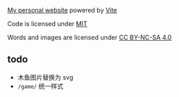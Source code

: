 [My personal website](https://llx.cool) powered by [Vite](https://vitejs.dev/)

Code is licensed under <a href='./LICENSE'>MIT</a>

Words and images are licensed under
<a href='https://creativecommons.org/licenses/by-nc-sa/4.0/'>CC BY-NC-SA 4.0</a>

## todo

- 木鱼图片替换为 svg
- `/game/` 统一样式
